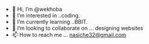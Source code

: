 - 👋 Hi, I’m @wekhoba
- 👀 I’m interested in ..coding.
- 🌱 I’m currently learning ..BBIT.
- 💞️ I’m looking to collaborate on ... designing websites
- 📫 How to reach me ... nasiche32@gmail.com

<!---
wekhoba/wekhoba is a ✨ special ✨ repository because its `README.md` (this file) appears on your GitHub profile.
You can click the Preview link to take a look at your changes.
--->
